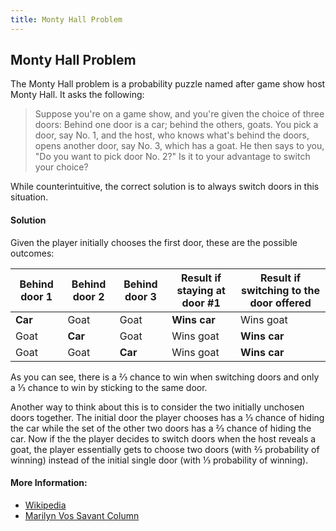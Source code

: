```yaml
---
title: Monty Hall Problem
---
```

## Monty Hall Problem

The Monty Hall problem is a probability puzzle named after game show host Monty Hall. It asks the following:
> Suppose you're on a game show, and you're given the choice of three doors: Behind one door is a car; behind the others, goats. You pick a door, say No. 1, and the host, who knows what's behind the doors, opens another door, say No. 3, which has a goat. He then says to you, "Do you want to pick door No. 2?" Is it to your advantage to switch your choice?

While counterintuitive, the correct solution is to always switch doors in this situation.

#### Solution
Given the player initially chooses the first door, these are the possible outcomes:

|Behind door 1|Behind door 2|Behind door 3|Result if staying at door #1|Result if switching to the door offered|
|-------------|-------------|-------------|----------------------------|---------------------------------------|
|__Car__      |Goat         |Goat         |__Wins car__                |Wins goat                              |
|Goat         |__Car__      |Goat         |Wins goat                   |__Wins car__                           |
|Goat         |Goat         |__Car__      |Wins goat                   |__Wins car__                           |

As you can see, there is a ⅔ chance to win when switching doors and only a ⅓ chance to win by sticking to the same door.

Another way to think about this is to consider the two initially unchosen doors together. The initial door the player chooses has a ⅓ chance of hiding the car while the set of the other two doors has a ⅔ chance of hiding the car. Now if the the player decides to switch doors when the host reveals a goat, the player essentially gets to choose two doors (with ⅔ probability of winning) instead of the initial single door (with ⅓ probability of winning).


#### More Information:
* [Wikipedia](https://en.wikipedia.org/wiki/Monty_Hall_problem)
* [Marilyn Vos Savant Column](http://marilynvossavant.com/game-show-problem/)
